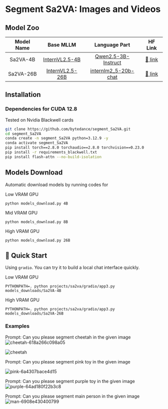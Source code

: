 # Segment Sa2VA: Images and Videos



## Model Zoo

| Model Name |                             Base MLLM                             |                                 Language Part                                 |                       HF Link                        |
|:----------:|:-----------------------------------------------------------------:|:-----------------------------------------------------------------------------:|:----------------------------------------------------:|
|  Sa2VA-4B  | [InternVL2.5-4B](https://huggingface.co/OpenGVLab/InternVL2_5-4B) |    [Qwen2.5-3B-Instruct](https://huggingface.co/Qwen/Qwen2.5-3B-Instruct)     | [🤗 link](https://huggingface.co/ByteDance/Sa2VA-4B) |
|  Sa2VA-26B | [InternVL2.5-26B](https://huggingface.co/OpenGVLab/InternVL2_5-26B) |  [internlm2_5-20b-chat](https://huggingface.co/internlm/internlm2_5-20b-chat)   | [🤗 link](https://huggingface.co/ByteDance/Sa2VA-26B) |


## Installation


### Dependencies for CUDA 12.8  
Tested on Nvidia Blackwell cards
```bash
git clone https://github.com/bytedance/segment_Sa2VA.git
cd segment_Sa2VA
conda create -n segment_Sa2VA python=3.12.9 -y
conda activate segment_Sa2VA
pip install torch==2.8.0 torchaudio==2.8.0 torchvision==0.23.0 
pip install -r requirements_blackwell.txt
pip install flash-attn --no-build-isolation
```

## Models Download

Automatic download models by running codes for

Low VRAM GPU
```shell
python models_download.py 4B
```
Mid VRAM GPU
```shell
python models_download.py 8B
```
High VRAM GPU
```shell
python models_download.py 26B
```



## 🤗 Quick Start

Using `gradio`. You can try it to build a local chat interface quickly.

Low VRAM GPU
```shell
PYTHONPATH=. python projects/sa2va/gradio/app3.py models_downloads/Sa2VA-4B
```
High VRAM GPU
```shell
PYTHONPATH=. python projects/sa2va/gradio/app3.py models_downloads/Sa2VA-26B
```


### Examples


Prompt: 
Can you please segment cheetah in the given image
![cheetah-618a266c098a05](https://github.com/user-attachments/assets/c6969ee7-5ab2-4c53-a77b-3f746f6b365f)

![cheetah](https://github.com/user-attachments/assets/80fc991f-0144-4c39-ba9b-28a0b9b092ea)

Prompt: 
Can you please segment pink toy in the given image

![pink-6a4307bace4d15](https://github.com/user-attachments/assets/b6329b68-d9af-42e5-aab6-0aed97c4a51b)

Prompt: 
Can you please segment purple toy in the given image
![purple-64ad180f22b3c8](https://github.com/user-attachments/assets/20dcf358-c009-4ae1-af77-ba1690af69bb)

Prompt: 
Can you please segment main person in the given image
![man-6908e430400799](https://github.com/user-attachments/assets/38d4dca3-3961-4c17-ab74-db391db4df54)




